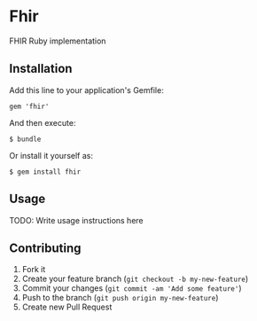 # Fhir

FHIR Ruby implementation

## Installation

Add this line to your application's Gemfile:

    gem 'fhir'

And then execute:

    $ bundle

Or install it yourself as:

    $ gem install fhir

## Usage

TODO: Write usage instructions here

## Contributing

1. Fork it
2. Create your feature branch (`git checkout -b my-new-feature`)
3. Commit your changes (`git commit -am 'Add some feature'`)
4. Push to the branch (`git push origin my-new-feature`)
5. Create new Pull Request
